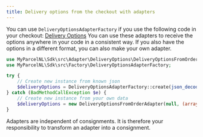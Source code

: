```yaml
---
title: Delivery options from the checkout with adapters
---
```


You can use `DeliveryOptionsAdapterFactory` if you use the following code in
your
checkout: [Delivery Options](https://github.com/myparcelnl/delivery-options) You
can use these adapters to receive the options anywhere in your code in a
consistent way. If you also have the options in a different format, you can also
make your own adapter.

```php
use MyParcelNL\Sdk\src\Adapter\DeliveryOptions\DeliveryOptionsFromOrderAdapter;
use MyParcelNL\Sdk\src\Factory\DeliveryOptionsAdapterFactory;

try {
	// Create new instance from known json
	$deliveryOptions = DeliveryOptionsAdapterFactory::create(json_decode($dataFromCheckout));
} catch (BadMethodCallException $e) {
	// Create new instance from your own data
	$deliveryOptions = new DeliveryOptionsFromOrderAdapter(null, (array) $meta);
}
```

Adapters are independent of consignments. It is therefore your responsibility to
transform an adapter into a consignment.
